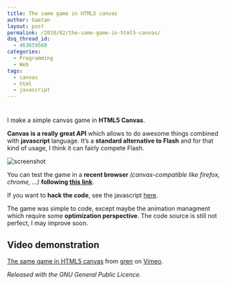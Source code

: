 ```yaml
---
title: The same game in HTML5 canvas
author: Gaetan
layout: post
permalink: /2010/02/the-same-game-in-html5-canvas/
dsq_thread_id:
  - 463659568
categories:
  - Programming
  - Web
tags:
  - canvas
  - html
  - javascript
---
```

# 

I make a simple canvas game in **HTML5 Canvas**.

**Canvas is a really great API** which allows to do awesome things combined with **javascript** language. It’s a **standard alternative to Flash** and for that kind of usage, I think it can fairly compete Flash.

![screenshot][1]

 [1]: http://data.greweb.fr/blog/image/canvas/same/screenshot.png

You can test the game in a **recent browser** *(canvas-compatible like firefox, chrome, …)* **following [this link][2]**.

 [2]: http://greweb.fr/demo/same/

If you want to **hack the code**, see the javascript [here][3].

 [3]: http://greweb.fr/demo/same/game.js



The game was simple to code, except maybe the animation managment which require some **optimization perspective**. The code source is still not perfect, I may improve soon.

## Video demonstration

[The same game in HTML5 canvas][4] from [gren][5] on [Vimeo][6].

*Released with the GNU General Public Licence.*

 [4]: http://vimeo.com/9606570
 [5]: http://vimeo.com/user2197201
 [6]: http://vimeo.com